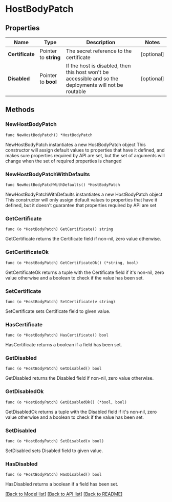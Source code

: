 # HostBodyPatch

## Properties

Name | Type | Description | Notes
------------ | ------------- | ------------- | -------------
**Certificate** | Pointer to **string** | The secret reference to the certificate | [optional] 
**Disabled** | Pointer to **bool** | If the host is disabled, then this host won&#39;t be accessible and so the deployments will not be routable | [optional] 

## Methods

### NewHostBodyPatch

`func NewHostBodyPatch() *HostBodyPatch`

NewHostBodyPatch instantiates a new HostBodyPatch object
This constructor will assign default values to properties that have it defined,
and makes sure properties required by API are set, but the set of arguments
will change when the set of required properties is changed

### NewHostBodyPatchWithDefaults

`func NewHostBodyPatchWithDefaults() *HostBodyPatch`

NewHostBodyPatchWithDefaults instantiates a new HostBodyPatch object
This constructor will only assign default values to properties that have it defined,
but it doesn't guarantee that properties required by API are set

### GetCertificate

`func (o *HostBodyPatch) GetCertificate() string`

GetCertificate returns the Certificate field if non-nil, zero value otherwise.

### GetCertificateOk

`func (o *HostBodyPatch) GetCertificateOk() (*string, bool)`

GetCertificateOk returns a tuple with the Certificate field if it's non-nil, zero value otherwise
and a boolean to check if the value has been set.

### SetCertificate

`func (o *HostBodyPatch) SetCertificate(v string)`

SetCertificate sets Certificate field to given value.

### HasCertificate

`func (o *HostBodyPatch) HasCertificate() bool`

HasCertificate returns a boolean if a field has been set.

### GetDisabled

`func (o *HostBodyPatch) GetDisabled() bool`

GetDisabled returns the Disabled field if non-nil, zero value otherwise.

### GetDisabledOk

`func (o *HostBodyPatch) GetDisabledOk() (*bool, bool)`

GetDisabledOk returns a tuple with the Disabled field if it's non-nil, zero value otherwise
and a boolean to check if the value has been set.

### SetDisabled

`func (o *HostBodyPatch) SetDisabled(v bool)`

SetDisabled sets Disabled field to given value.

### HasDisabled

`func (o *HostBodyPatch) HasDisabled() bool`

HasDisabled returns a boolean if a field has been set.


[[Back to Model list]](../README.md#documentation-for-models) [[Back to API list]](../README.md#documentation-for-api-endpoints) [[Back to README]](../README.md)


